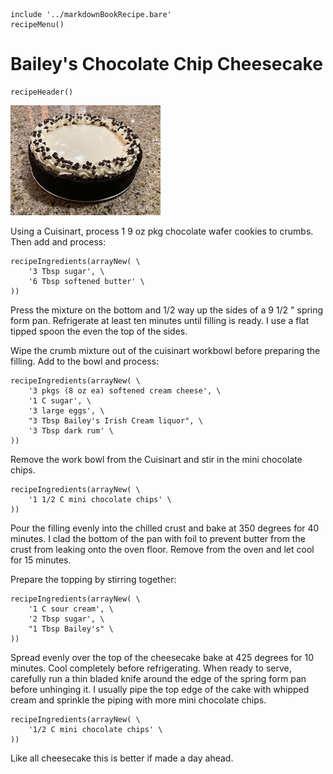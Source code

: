 ~~~ markdown-script
include '../markdownBookRecipe.bare'
recipeMenu()
~~~

# Bailey's Chocolate Chip Cheesecake

~~~ markdown-script
recipeHeader()
~~~

![Bailey's Chocolate Chip Cheesecake](../images/BaileysChocolateChipCheesecake.jpg "Bailey's Chocolate Chip Cheesecake")

Using a Cuisinart, process 1 9 oz pkg chocolate wafer cookies to crumbs. Then add and process:

~~~ markdown-script
recipeIngredients(arrayNew( \
    '3 Tbsp sugar', \
    '6 Tbsp softened butter' \
))
~~~

Press the mixture on the bottom and 1/2 way up the sides of a 9 1/2 " spring form pan. Refrigerate
at least ten minutes until filling is ready. I use a flat tipped spoon the even the top of the
sides.

Wipe the crumb mixture out of the cuisinart workbowl before preparing the filling. Add to the bowl
and process:

~~~ markdown-script
recipeIngredients(arrayNew( \
    '3 pkgs (8 oz ea) softened cream cheese', \
    '1 C sugar', \
    '3 large eggs', \
    "3 Tbsp Bailey's Irish Cream liquor", \
    '3 Tbsp dark rum' \
))
~~~

Remove the work bowl from the Cuisinart and stir in the mini chocolate chips.

~~~ markdown-script
recipeIngredients(arrayNew( \
    '1 1/2 C mini chocolate chips' \
))
~~~

Pour the filling evenly into the chilled crust and bake at 350 degrees for 40 minutes. I clad the
bottom of the pan with foil to prevent butter from the crust from leaking onto the oven floor.
Remove from the oven and let cool for 15 minutes.

Prepare the topping by stirring together:

~~~ markdown-script
recipeIngredients(arrayNew( \
    '1 C sour cream', \
    '2 Tbsp sugar', \
    "1 Tbsp Bailey's" \
))
~~~

Spread evenly over the top of the cheesecake bake at 425 degrees for 10 minutes. Cool completely
before refrigerating. When ready to serve, carefully run a thin bladed knife around the edge of the
spring form pan before unhinging it. I usually pipe the top edge of the cake with whipped cream and
sprinkle the piping with more mini chocolate chips.

~~~ markdown-script
recipeIngredients(arrayNew( \
    '1/2 C mini chocolate chips' \
))
~~~

Like all cheesecake this is better if made a day ahead.
